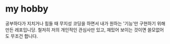 # my hobby

공부하다가 지치거나 힘들 때 무지성 코딩을 하면서 내가 원하는 '기능'만 구현하기 위해 만든 레포입니당.
철저히 저의 개인적인 관심사만 있고, 재밌어 보이는 것이면 쓸모없어도 무조건 합니다.

